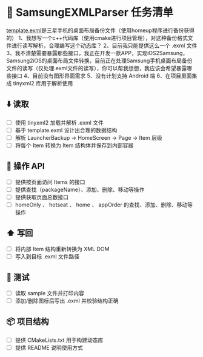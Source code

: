 # 📌 SamsungEXMLParser 任务清单

[template.exml](../samples/template.exml)是三星手机的桌面布局备份文件（使用homeup程序进行备份获得的）
1、我想写一个c++代码库（使用cmake进行项目管理），对这种备份格式文件进行读写解析，合理编写这个动态库？
2、目前我只能提供这么一个 .exml 文件
3、我不清楚需要暴露那些接口，我正在开发一款APP，实现iOS2Samsung，Samsung2iOS的桌面布局文件转换，目前正在处理Samsung手机桌面布局备份文件的读写（仅处理.exml文件的读写），你可以帮我想想，我应该会希望暴露哪些接口
4、目前没有图形界面需求
5、没有计划支持 Android 端
6、在项目里面集成 tinyxml2 库用于解析使用

## ⬇️ 读取
- [ ] 使用 tinyxml2 加载并解析 .exml 文件
- [ ] 基于 template.exml 设计出合理的数据结构
- [ ] 解析 LauncherBackup → HomeScreen → Page → Item 层级
- [ ] 将每个 Item 转换为 Item 结构体并保存到内部容器

## 🧱 操作 API
- [ ] 提供按页面访问 Items 的接口
- [ ] 提供查找（packageName）、添加、删除、移动等操作
- [ ] 提供获取页面总数接口
- [ ] homeOnly 、 hotseat 、 home 、 appOrder 的查找、添加、删除、移动等操作

## ⬆️ 写回
- [ ] 将内部 Item 结构重新转换为 XML DOM
- [ ] 写入到目标 .exml 文件路径

## 🧪 测试
- [ ] 读取 sample 文件并打印内容
- [ ] 添加/删除图标后写出 .exml 并校验结构正确

## 📦 项目结构
- [ ] 提供 CMakeLists.txt 用于构建动态库
- [ ] 提供 README 说明使用方式
